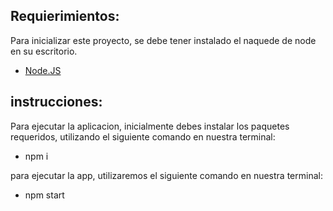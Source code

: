 ## Requierimientos:
Para inicializar este proyecto, se debe tener instalado el naquede de node en su escritorio.
* [Node.JS](https://nodejs.org/es/)


## instrucciones:

Para ejecutar la aplicacion, inicialmente debes instalar los paquetes requeridos, utilizando el siguiente comando en nuestra terminal:
* npm i

para ejecutar la app, utilizaremos el siguiente comando en nuestra terminal: 
* npm start


